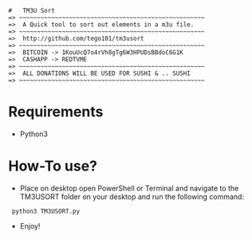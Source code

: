 ~~~~~~~~~~~~~~~~~~~~~~~~~~~~~~~~~~~~~~~~~~~~~~~~~~~~~~~
#   TM3U Sort    
=> ~~~~~~~~~~~~~~~~~~~~~~~~~~~~~~~~~~~~~~~~~~~~~~~~~~~~
=>  A Quick tool to sort out elements in a m3u file.
=> ~~~~~~~~~~~~~~~~~~~~~~~~~~~~~~~~~~~~~~~~~~~~~~~~~~~~
=>  http://github.com/tego101/tm3usort
=> ~~~~~~~~~~~~~~~~~~~~~~~~~~~~~~~~~~~~~~~~~~~~~~~~~~~~
=>  BITCOIN -> 1KouUcQ7o4rVh8gTg6W3HPUDsBBdoC6G1K
=>  CASHAPP -> REDTVME
=> ~~~~~~~~~~~~~~~~~~~~~~~~~~~~~~~~~~~~~~~~~~~~~~~~~~~~
=>  ALL DONATIONS WILL BE USED FOR SUSHI & .. SUSHI 
=> ~~~~~~~~~~~~~~~~~~~~~~~~~~~~~~~~~~~~~~~~~~~~~~~~~~~~
~~~~~~~~~~~~~~~~~~~~~~~~~~~~~~~~~~~~~~~~~~~~~~~~~~~~~~~
# Requirements
 * Python3
 
#  How-To use?
 * Place on desktop open PowerShell or Terminal and navigate to the TM3USORT folder on your desktop and run the following command:
~~~~~~~~~~~~~~~~~~~~~~~~~~~~~~~~~~~~~~~~~~~~~~~~~~~~
 python3 TM3USORT.py
~~~~~~~~~~~~~~~~~~~~~~~~~~~~~~~~~~~~~~~~~~~~~~~~~~~~
 * Enjoy!

